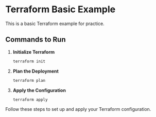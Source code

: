 
# Terraform Basic Example

This is a basic Terraform example for practice.

## Commands to Run

1. **Initialize Terraform**  
   ```sh
   terraform init
   ```
   
2. **Plan the Deployment**  
   ```sh
   terraform plan
   ```
   
3. **Apply the Configuration**  
   ```sh
   terraform apply
   ```

Follow these steps to set up and apply your Terraform configuration.
